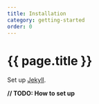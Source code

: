 ```yaml
---
title: Installation
category: getting-started
order: 0
---
```


# {{ page.title }}

Set up [Jekyll](https://jekyllrb.com).

**// TODO: How to set up**